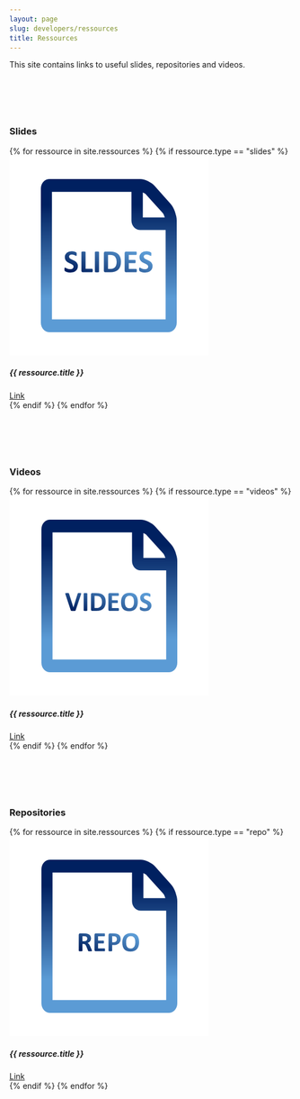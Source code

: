```yaml
---
layout: page
slug: developers/ressources
title: Ressources
---
```

<p style="margin-bottom: 100px;">This site contains links to useful slides, repositories and videos.</p>


<h3> Slides </h3>
<div class="row" style="margin-bottom: 100px;">
  {% for ressource in site.ressources %}
  {% if ressource.type == "slides" %}
  <div class="col-sm-12 col-lg-12 p-12 align-items-stretch">
    <div class="row">
      <div class="col-1" style="margin-top: auto; margin-bottom:auto"> 
      <img src="../../assets/icons/Icon_Slides.png"/>
      </div>
      <div class="col-8" style="margin-top: auto; margin-bottom:auto">
        <h5>
          {{ ressource.title }}
        </h5>
      </div>
      <div class="col-3" style="margin-top: auto; margin-bottom:auto">
        <a class="button" href="{{ ressource.link }}">Link</a>
      </div>
    </div>
  </div>
  {% endif %}
  {% endfor %}
</div>

<h3> Videos </h3>
<div class="row" style="margin-bottom: 100px;">
  {% for ressource in site.ressources %}
  {% if ressource.type == "videos" %}
  <div class="col-sm-12 col-lg-12 p-12 align-items-stretch">
    <div class="row">
      <div class="col-1" style="margin-top: auto; margin-bottom:auto"> 
      <img src="../../assets/icons/Icon_Videos.png"/>
      </div>
      <div class="col-8" style="margin-top: auto; margin-bottom:auto">
        <h5>
          {{ ressource.title }}
        </h5>
      </div>
      <div class="col-3" style="margin-top: auto; margin-bottom:auto">
        <a class="button" href="{{ ressource.link }}">Link</a>
      </div>
    </div>
  </div>
  {% endif %}
  {% endfor %}
</div>

<h3> Repositories </h3>
<div class="row">
  {% for ressource in site.ressources %}
  {% if ressource.type == "repo" %}
  <div class="col-sm-12 col-lg-12 p-12 align-items-stretch">
    <div class="row">
      <div class="col-1" style="margin-top: auto; margin-bottom:auto"> 
      <img src="../../assets/icons/Icon_Repo.png"/>
      </div>
      <div class="col-8" style="margin-top: auto; margin-bottom:auto">
        <h5>
          {{ ressource.title }}
        </h5>
      </div>
      <div class="col-3" style="margin-top: auto; margin-bottom:auto">
        <a class="button" href="{{ ressource.link }}">Link</a>
      </div>
    </div>
  </div>
  {% endif %}
  {% endfor %}
</div>